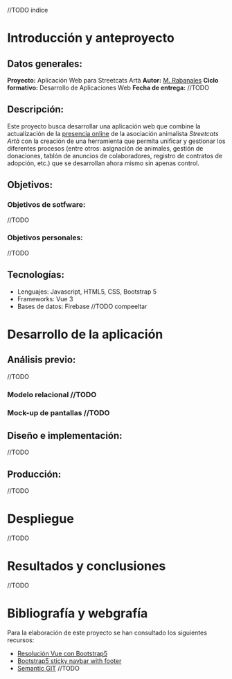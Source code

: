 //TODO índice

# Introducción y anteproyecto

## Datos generales:
**Proyecto:** Aplicación Web para Streetcats Artà
**Autor:** [M. Rabanales](https://github.com/RiaRabanales)
**Ciclo formativo:** Desarrollo de Aplicaciones Web
**Fecha de entrega:** //TODO

## Descripción:
Este proyecto busca desarrollar una aplicación web que combine la actualización de la [presencia online](http://www.streetcats-arta.es/spanisch/index.html) de la asociación animalista *Streetcats Artà* con la creación de una herramienta que permita unificar y gestionar los diferentes procesos (entre otros: asignación de animales, gestión de donaciones, tablón de anuncios de colaboradores, registro de contratos de adopción, etc.) que se desarrollan ahora mismo sin apenas control.

## Objetivos:
### Objetivos de sotfware:
//TODO
### Objetivos personales:
//TODO

## Tecnologías:
* Lenguajes: Javascript, HTML5, CSS, Bootstrap 5
* Frameworks: Vue 3
* Bases de datos: Firebase
//TODO compeeltar

# Desarrollo de la aplicación

## Análisis previo:
//TODO
### Modelo relacional //TODO
### Mock-up de pantallas //TODO

## Diseño e implementación:
//TODO

## Producción:
//TODO

# Despliegue
//TODO

# Resultados y conclusiones
//TODO

# Bibliografía y webgrafía
Para la elaboración de este proyecto se han consultado los siguientes recursos:
* [Resolución Vue con Bootstrap5](https://github.com/apgapg/vue_bootstrap_5_sample)
* [Bootstrap5 sticky navbar with footer](https://getbootstrap.com/docs/5.0/examples/)
* [Semantic GIT](https://gist.github.com/joshbuchea/6f47e86d2510bce28f8e7f42ae84c716)
//TODO
